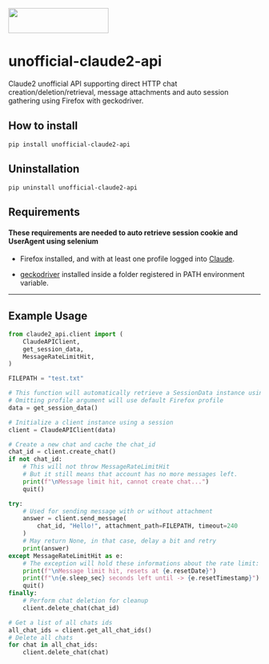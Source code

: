 <a href="https://www.buymeacoffee.com/st1vms"><img src="https://img.buymeacoffee.com/button-api/?text=1 Pizza Margherita&emoji=🍕&slug=st1vms&button_colour=0fa913&font_colour=ffffff&font_family=Bree&outline_colour=ffffff&coffee_colour=FFDD00" width="200" height="50" style="max-width:100%;"/></a>

# unofficial-claude2-api

Claude2 unofficial API supporting direct HTTP chat creation/deletion/retrieval,
message attachments and auto session gathering using Firefox with geckodriver.

## How to install

```
pip install unofficial-claude2-api
```

## Uninstallation
```
pip uninstall unofficial-claude2-api
```

## Requirements
#### These requirements are needed to auto retrieve session cookie and UserAgent using selenium
 - Firefox installed, and with at least one profile logged into [Claude](https://claude.ai/chats).

 - [geckodriver](https://github.com/mozilla/geckodriver/releases) installed inside a folder registered in PATH environment variable.

_______

## Example Usage

```python
from claude2_api.client import (
    ClaudeAPIClient,
    get_session_data,
    MessageRateLimitHit,
)

FILEPATH = "test.txt"

# This function will automatically retrieve a SessionData instance using selenium
# Omitting profile argument will use default Firefox profile
data = get_session_data()

# Initialize a client instance using a session
client = ClaudeAPIClient(data)

# Create a new chat and cache the chat_id
chat_id = client.create_chat()
if not chat_id:
    # This will not throw MessageRateLimitHit
    # But it still means that account has no more messages left.
    print(f"\nMessage limit hit, cannot create chat...")
    quit()

try:
    # Used for sending message with or without attachment
    answer = client.send_message(
        chat_id, "Hello!", attachment_path=FILEPATH, timeout=240
    )
    # May return None, in that case, delay a bit and retry
    print(answer)
except MessageRateLimitHit as e:
    # The exception will hold these informations about the rate limit:
    print(f"\nMessage limit hit, resets at {e.resetDate}")
    print(f"\n{e.sleep_sec} seconds left until -> {e.resetTimestamp}")
    quit()
finally:
    # Perform chat deletion for cleanup
    client.delete_chat(chat_id)

# Get a list of all chats ids
all_chat_ids = client.get_all_chat_ids()
# Delete all chats
for chat in all_chat_ids:
    client.delete_chat(chat)
```

